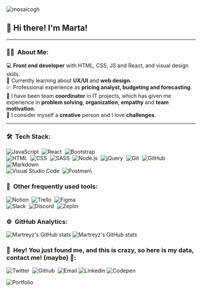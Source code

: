 ![mosaicogh](https://user-images.githubusercontent.com/69849664/110155631-29abb100-7de6-11eb-94bc-cc5f01b6b4ec.png)


## :wave: **Hi there! I'm Marta!** 

---

### :woman_technologist: &nbsp;About Me:


:computer: **Front end developer** with HTML, CSS, JS and React, and visual design skills.  
:pushpin: Currently learning about **UX/UI** and **web design**.  
:chart: Professional experience as **pricing analyst, budgeting and forecasting**.  
:briefcase: I have been team **coordinator** in IT projects, which has given me experience in **problem solving**, **organization**, **empathy** and **team motivation**.  
:art: I consider myself a **creative** person and I love **challenges**.  

***




### 🛠 &nbsp;Tech Stack:

![JavaScript](https://img.shields.io/badge/-JavaScript-05122A?style=flat&logo=javascript)&nbsp;
![React](https://img.shields.io/badge/-React-05122A?style=flat&logo=react)&nbsp;
![Bootstrap](https://img.shields.io/badge/-Bootstrap-05122A?style=flat&logo=bootstrap&logoColor=563D7C)\
![HTML](https://img.shields.io/badge/-HTML-05122A?style=flat&logo=HTML5)&nbsp;
![CSS](https://img.shields.io/badge/-CSS-05122A?style=flat&logo=CSS3&logoColor=1572B6)&nbsp;
![SASS](https://img.shields.io/badge/-Sass-05122A?style=flat&logo=sass)&nbsp;
![Node.js](https://img.shields.io/badge/-Node.js-05122A?style=flat&logo=node.js)&nbsp;
![jQuery](https://img.shields.io/badge/-jQuery-05122A?style=flat&logo=jquery)&nbsp;
![Git](https://img.shields.io/badge/-Git-05122A?style=flat&logo=git)&nbsp;
![GitHub](https://img.shields.io/badge/-GitHub-05122A?style=flat&logo=github)&nbsp;
![Markdown](https://img.shields.io/badge/-Markdown-05122A?style=flat&logo=markdown)\
![Visual Studio Code](https://img.shields.io/badge/-Visual%20Studio%20Code-05122A?style=flat&logo=visual-studio-code&logoColor=007ACC)&nbsp;
![Postman](https://img.shields.io/badge/-Postman-05122A?style=flat&logo=postman)\



### :toolbox: &nbsp;Other frequently used tools:

![Notion](https://img.shields.io/badge/-Notion-05122A?style=flat&logo=notion)&nbsp;
![Trello](https://img.shields.io/badge/-Trello-05122A?style=flat&logo=trello)&nbsp;
![Figma](https://img.shields.io/badge/-Figma-05122A?style=flat&logo=figma)\
![Slack](https://img.shields.io/badge/-Slack-05122A?style=flat&logo=slack)&nbsp;
![Discord](https://img.shields.io/badge/-Discord-05122A?style=flat&logo=discord)&nbsp;
![Zeplin](https://img.shields.io/badge/-Zeplin-05122A?style=flat&logo=zeplin)&nbsp;



### ⚙️ &nbsp;GitHub Analytics:

![Martreyz's GitHub stats](https://github-readme-stats.vercel.app/api?username=martreyz&show_icons=true&theme=onedark&layout=compact)
![Martreyz's GitHub stats](https://github-readme-stats.vercel.app/api/top-langs/?username=martreyz&theme=onedark&layout=compact)



### :call_me_hand: &nbsp;Hey! You just found me, and this is crazy, so here is my data, contact me! (maybe) :musical_note::

![Twitter](https://img.shields.io/twitter/follow/im_martreyz?label=Twitter&style=social)&nbsp;
![Github](https://img.shields.io/github/followers/martreyz?label=Github&style=social)&nbsp;
![Email](https://img.shields.io/badge/-martreyz@gmail.com-05122A?style=flat&logo=gmail&color=grey)
![Linkedin](https://img.shields.io/badge/-martareyrodriguez-05122A?style=flat&logo=linkedin&color=grey)
![Codepen](https://img.shields.io/badge/-@martreyz-05122A?style=flat&logo=codepen&color=grey)


![Portfolio](https://img.shields.io/badge/-martreyz@gmail.com-05122A?style=flat&logo=gmail&color=grey)



